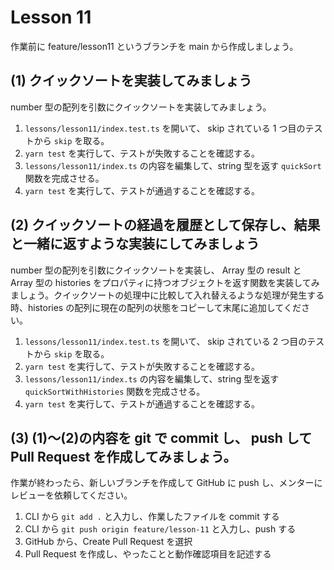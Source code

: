 # Lesson 11

作業前に feature/lesson11 というブランチを main から作成しましょう。

## (1) クイックソートを実装してみましょう

number 型の配列を引数にクイックソートを実装してみましょう。

1. `lessons/lesson11/index.test.ts` を開いて、 skip されている 1 つ目のテストから `skip` を取る。
1. `yarn test` を実行して、テストが失敗することを確認する。
1. `lessons/lesson11/index.ts` の内容を編集して、string 型を返す `quickSort` 関数を完成させる。
1. `yarn test` を実行して、テストが通過することを確認する。

## (2) クイックソートの経過を履歴として保存し、結果と一緒に返すような実装にしてみましょう

number 型の配列を引数にクイックソートを実装し、 Array<number> 型の result と Array<Node> 型の histories をプロパティに持つオブジェクトを返す関数を実装してみましょう。クイックソートの処理中に比較して入れ替えるような処理が発生する時、histories の配列に現在の配列の状態をコピーして末尾に追加してください。

1. `lessons/lesson11/index.test.ts` を開いて、 skip されている 2 つ目のテストから `skip` を取る。
1. `yarn test` を実行して、テストが失敗することを確認する。
1. `lessons/lesson11/index.ts` の内容を編集して、string 型を返す `quickSortWithHistories` 関数を完成させる。
1. `yarn test` を実行して、テストが通過することを確認する。

## (3) (1)〜(2)の内容を git で commit し、 push して Pull Request を作成してみましょう。

作業が終わったら、新しいブランチを作成して GitHub に push し、メンターにレビューを依頼してください。

1. CLI から `git add .` と入力し、作業したファイルを commit する
1. CLI から `git push origin feature/lesson-11` と入力し、push する
1. GitHub から、Create Pull Request を選択
1. Pull Request を作成し、やったことと動作確認項目を記述する
